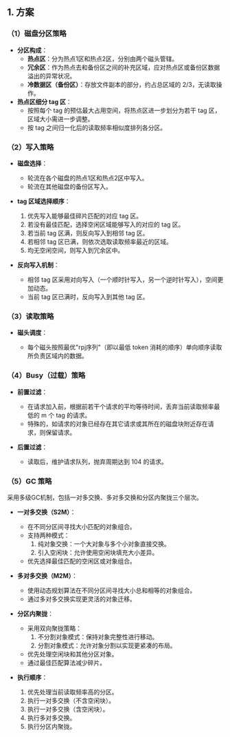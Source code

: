 ## 1. 方案

### （1）磁盘分区策略  
- **分区构成**：  
  - **热点区**：分为热点1区和热点2区，分别由两个磁头管辖。  
  - **冗余区**：作为热点去和备份区之间的补充区域，应对热点区或备份区数据溢出的异常状况。  
  - **冷数据区（备份区）**：存放文件副本的部分，约占总区域的 2/3，无读取操作。  
- **热点区细分 tag 区**：  
  - 按照每个 tag 的预估最大占用空间，将热点区进一步划分为若干 tag 区，区域大小需进一步调整。  
  - 按 tag 之间归一化后的读取频率相似度排列各分区。

### （2）写入策略  

- **磁盘选择**：  

  - 轮流在各个磁盘的热点1区和热点2区中写入。  
  - 轮流在其他磁盘的备份区写入。  

- **tag 区域选择顺序**：  

  1. 优先写入能够最佳碎片匹配的对应 tag 区。
  2. 若没有最佳匹配，选择空闲区域能够写入的对应的 tag 区。  
  2. 若当前 tag 区满，则反向写入到相邻 tag 区。  
  3. 若相邻 tag 区已满，则依次选取读取频率最近的区域。  
  4. 均无空闲空间，则写入到冗余区中。

- **反向写入机制**：

  - 相邻 tag 区采用对向写入（一个顺时针写入，另一个逆时针写入），空间更加动态。
  - 当前 tag 区已满时，反向写入到其他 tag 区。

### （3）读取策略  

- **磁头调度**：  

  - 每个磁头按照最优"rpj序列"（即以最低 token 消耗的顺序）单向顺序读取所负责区域内的数据。
  
### （4）Busy（过载）策略  

- **前置过滤**：  

  - 在请求加入前，根据前若干个请求的平均等待时间，丢弃当前读取频率最低的 m 个 tag 的请求。
  - 特殊的，如请求的对象已经存在其它请求或其所在的磁盘块附近存在请求，则保留请求。

- **后置过滤**：  

  - 读取后，维护请求队列，抛弃周期达到 104 的请求。

### （5）GC 策略  

采用多级GC机制，包括一对多交换、多对多交换和分区内聚拢三个层次。

- **一对多交换（S2M）**：
  - 在不同分区间寻找大小匹配的对象组合。
  - 支持两种模式：
    1. 纯对象交换：一个大对象与多个小对象直接交换。
    2. 引入空闲块：允许使用空闲块填充大小差异。
  - 优先选择最佳匹配的空闲区或对象组合。

- **多对多交换（M2M）**：
  - 使用动态规划算法在不同分区间寻找大小总和相等的对象组合。
  - 通过多对多交换实现更灵活的对象迁移。

- **分区内聚拢**：
  - 采用双向聚拢策略：
    1. 不分割对象模式：保持对象完整性进行移动。
    2. 分割对象模式：允许对象分割以实现更紧凑的布局。
  - 优先处理空闲块和其他分区对象。
  - 通过最佳匹配算法减少碎片。

- **执行顺序**：
  1. 优先处理当前读取频率高的分区。
  2. 执行一对多交换（不含空闲块）。
  3. 执行一对多交换（含空闲块）。
  4. 执行多对多交换。
  5. 执行分区内聚拢。
